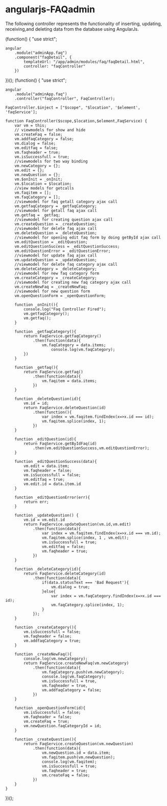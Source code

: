 # angularjs-FAQadmin
The following controller represents the functionality of inserting, updating, receiving,and deleting data from the database using AngularJs.

(function() {
    "use strict";
    
    angular
        .module("adminApp.faq")
        .component("faqDetail", {
            templateUrl: "/app/admin/modules/faq/faqDetail.html",
            controller: "faqController"       
        })
})();
(function() {
    "use strict";

    angular
        .module("adminApp.faq")
        .controller("faqController", FaqController);

    FaqController.$inject = ["$scope", "$location", '$element', 'faqService'];

    function FaqController($scope,$location,$element,FaqService) {
        var vm = this;
        // viewmodels for show and hide
        vm.createFaq = false;
        vm.addfaqCategory = false;
        vm.dialog = false;
        vm.editfaq = false;
        vm.faqheader = true;
        vm.isSuccessfull = true;
        //viewmodels for two way binding
        vm.newCategory = {};
        vm.edit = {};
        vm.newQuestion = {};
        vm.$onInit = _onInit;
        vm.$location = $location;
        //view models for getcalls
        vm.faqitem = [];
        vm.faqCategory = [];
        //viewmodel for faq getall category ajax call
        vm.getfaqCategory = _getfaqCategory;
        //viewmodel for getall faq ajax call
        vm.getfaq = _getfaq;
        //viewmodel for creating question ajax call
        vm.createQuestion = _createQuestion;
        //viewmodel for delete faq ajax call
        vm.deleteQuestion = _deleteQuestion;
        //viewmodel for opening edit faq form by doing getById ajax call
        vm.editQuestion = _editQuestion;
        vm.editQuestionSuccess = _editQuestionSuccess;
        vm.editQuestionError = _editQuestionError;
        //viewmodel for update faq ajax call
        vm.updateQuestion = _updateQuestion;
        //viewmodel for delete faq category ajax call
        vm.deleteCategory = _deleteCategory;
        //viewmodel for new faq category form
        vm.createCategory = _createCategory;
        //viewmodel for creating new faq category ajax call 
        vm.createNewFaq = _createNewFaq;
        //viewmodel for new question form
        vm.openQuestionForm = _openQuestionForm;

        function _onInit(){
            console.log("Faq Controller Fired");
            vm.getfaqCategory();
            vm.getfaq();
        }

        function _getfaqCategory(){
            return FaqService.getfaqCategory()
                .then(function(data){
                    vm.faqCategory = data.items;
                        console.log(vm.faqCategory);
            })         
        }

        function _getfaq(){
            return FaqService.getfaq()
                .then(function(data){
                    vm.faqitem = data.items;
                })         
        }

        function _deleteQuestion(id){
            vm.id = id;
            return FaqService.deleteQuestion(id)
                .then(function(){
                    var index = vm.faqitem.findIndex(x=>x.id === id);
                    vm.faqitem.splice(index, 1);
                })
        }

        function _editQuestion(id){
            return FaqService.getByIdFaq(id)
                .then(vm.editQuestionSuccess,vm.editQuestionError);        
        }

        function _editQuestionSuccess(data){
            vm.edit = data.item;
            vm.faqheader = false;
            vm.isSuccessfull = false;
            vm.editfaq = true;
            vm.edit.id = data.item.id
        }

        function _editQuestionError(err){
            return err;
        }

        function _updateQuestion() {
            vm.id = vm.edit.id
            return FaqService.updateQuestion(vm.id,vm.edit)
                .then(function(data){
                    var index = vm.faqitem.findIndex(x=>x.id === vm.id);
                    vm.faqitem.splice(index, 1 , vm.edit);         
                    vm.isSuccessfull = true;
                    vm.editfaq = false;
                    vm.faqheader = true;
                })
        }

        function _deleteCategory(id){
            return FaqService.deleteCategory(id)
                .then(function(data){
                    if(data.statusText === 'Bad Request'){
                        vm.dialog = true;
                    }else{
                        var index = vm.faqCategory.findIndex(x=>x.id === id);
                        vm.faqCategory.splice(index, 1);           
                    }             
                });
        }

        function _createCategory(){
            vm.isSuccessfull = false;
            vm.faqheader = false;
            vm.addfaqCategory = true;
        }

        function _createNewFaq(){
            console.log(vm.newCategory);
            return FaqService.createNewFaq(vm.newCategory)
                .then(function(data){
                    vm.faqCategory.push(vm.newCategory);
                    console.log(vm.faqCategory);
                    vm.isSuccessfull = true, 
                    vm.faqheader = true, 
                    vm.addfaqCategory = false;           
                })
        }

        function _openQuestionForm(id){
            vm.isSuccessfull = false;
            vm.faqheader = false;
            vm.createFaq = true;
            vm.newQuestion.faqCategoryId = id;
        }

        function _createQuestion(){
            return FaqService.createQuestion(vm.newQuestion)
                .then(function(data){
                    vm.newQuestion.id = data.item;
                    vm.faqitem.push(vm.newQuestion);
                    console.log(vm.faqitem);
                    vm.isSuccessfull = true;
                    vm.faqheader = true;
                    vm.createFaq = false;
                })
        }   
    }
})();
